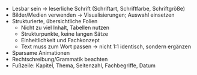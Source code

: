- Lesbar sein -> leserliche Schrift (Schriftart, Schriftfarbe, Schriftgröße)
- Bilder/Medien verwenden -> Visualisierungen; Auswahl einsetzen
- Strukturierte, übersichtliche Folien
    - Nicht zu viel Inhalt, Tabellen nutzen
    - Strukturpunkte, keine langen Sätze
    - Einheitlichkeit und Fachkonzept
    - Text muss zum Wort passen -> nicht 1:1 identisch, sondern ergänzen
- Sparsame Animationen
- Rechtschreibung/Grammatik beachten
- Fußzeile: Kapitel, Thema, Seitenzahl, Fachbegriffe, Datum
